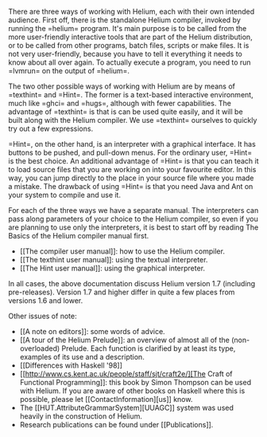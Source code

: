 There are three ways of working with Helium, each with their own intended audience. First off, there is the standalone
Helium compiler, invoked by running the =helium= program. It's main purpose is to be called from
the more user-friendly interactive tools that are part of the Helium distribution, or to be called from other programs,
batch files, scripts or make files. It is not very user-friendly, because you have to tell it everything it needs to know about all
over again. To actually execute a program, you need to run =lvmrun= on the output of =helium=.

The two other possible ways of working with Helium are by means of =texthint= and =Hint=.
The former is a text-based interactive environment, much like =ghci= and =hugs=, although
with fewer capabilities. The advantage of =texthint= is that is can be used quite easily, and it will be built
along with the Helium compiler. We use =texthint= ourselves to quickly try out a few expressions.

=Hint=, on the other hand, is an interpreter with a graphical interface. It has buttons to be pushed, and pull-down menus.
For the ordinary user, =Hint= is the best choice. An additional advantage of =Hint= is that you can teach it to load
source files that you are working on into your favourite editor. In this way, you can jump directly to the place in your
source file where you made a mistake. The drawback of using =Hint= is that you need Java and Ant on your system to compile
and use it.

For each of the three ways we have a separate manual. The interpreters can pass along parameters of your choice
to the Helium compiler, so even if you are planning to use only the interpreters, it is best to start off by reading
The Basics of the Helium compiler manual first.

   * [[The compiler user manual]]: how to use the Helium compiler.
   * [[The texthint user manual]]: using the textual interpreter.
   * [[The Hint user manual]]: using the graphical interpreter.

In all cases, the above documentation discuss Helium version 1.7 (including pre-releases). Version 1.7 and higher
differ in quite a few places from versions 1.6 and lower.

Other issues of note:
   * [[A note on editors]]: some words of advice.
   * [[A tour of the Helium Prelude]]: an overview of almost all of the (non-overloaded) Prelude. Each function is clarified by at least its type, examples of its use and a description.
   * [[Differences with Haskell '98]]
   * [[http://www.cs.kent.ac.uk/people/staff/sjt/craft2e/][The Craft of Functional Programming]]: this book by Simon Thompson can be used with Helium. If you are aware of other books on Haskell where this is possible, please let [[ContactInformation][us]] know.
   * The [[HUT.AttributeGrammarSystem][UUAGC]] system was used heavily in the construction of Helium.
   * Research publications can be found under [[Publications]].